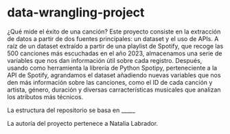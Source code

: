 # data-wrangling-project
¿Qué mide el éxito de una canción?
Este proyecto consiste en la extracción de datos a partir de dos fuentes principales: un dataset y el uso de APIs. A raíz de un dataset extraído a partir de una playlist de Spotify, que recoge las 500 canciones más escuchadas en el año 2023, almacenamos una serie de variables que nos dan información útil sobre cada registro. Después, usando como herramienta la librería de Python Spotipy, perteneciente a la API de Spotify, agrandamos el dataset añadiendo nuevas variables que nos den más información sobre las canciones, como el ID de cada canción y artista, género, duración y diversas carracterísticas musicales que analizan los atributos más técnicos.

La estructura del repositorio se basa en _____



La autoría del proyecto pertenece a Natalia Labrador.
